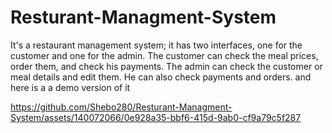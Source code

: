 # Resturant-Managment-System
It's a restaurant management system; it has two interfaces, one for the customer and one for the admin. The customer can check the meal prices, order them, and check his payments. The admin can check the customer or meal details and edit them. He can also check payments and orders.
and here is a a demo version of it 


https://github.com/Shebo280/Resturant-Managment-System/assets/140072066/0e928a35-bbf6-415d-9ab0-cf9a79c5f287

